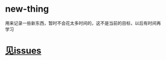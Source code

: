 # new-thing
用来记录一些新东西，暂时不会花太多时间的，这不是当前的目标，以后有时间再学习
# [见issues](https://github.com/bkunzhang/new-thing/issues)
